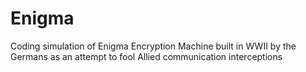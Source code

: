 # Enigma
Coding simulation of Enigma Encryption Machine built in WWII by the Germans as an attempt to fool Allied communication interceptions
